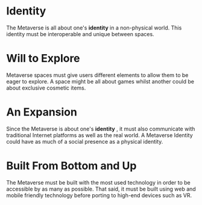 # Identity

The Metaverse is all about one's **identity** in a non-physical world. This identity must be interoperable and unique between spaces.

# Will to Explore

Metaverse spaces must give users different elements to allow them to be eager to explore. A space might be all about games whilst another could be about exclusive cosmetic items.

# An Expansion

Since the Metaverse is about one's **identity** , it must also communicate with traditional Internet platforms as well as the real world. A Metaverse Identity could have as much of a social presence as a physical identity.

# Built From Bottom and Up

The Metaverse must be built with the most used technology in order to be accessible by as many as possible. That said, it must be built using web and mobile friendly technology before porting to high-end devices such as VR.
